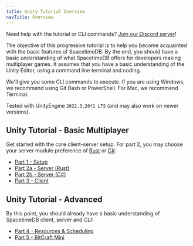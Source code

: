 ```yaml
---
title: Unity Tutorial Overview
navTitle: Overview
---
```


Need help with the tutorial or CLI commands? [Join our Discord server](https://discord.gg/spacetimedb)!

The objective of this progressive tutorial is to help you become acquainted with the basic features of SpacetimeDB. By the end, you should have a basic understanding of what SpacetimeDB offers for developers making multiplayer games. It assumes that you have a basic understanding of the Unity Editor, using a command line terminal and coding.

We'll give you some CLI commands to execute. If you are using Windows, we recommend using Git Bash or PowerShell. For Mac, we recommend Terminal.

Tested with UnityEngine `2022.3.20f1 LTS` (and may also work on newer versions).

## Unity Tutorial - Basic Multiplayer

Get started with the core client-server setup. For part 2, you may choose your server module preference of [Rust](/docs/modules/rust) or [C#](/docs/modules/c-sharp):

-   [Part 1 - Setup](/docs/unity/part-1)
-   [Part 2a - Server (Rust)](/docs/unity/part-2a-rust)
-   [Part 2b - Server (C#)](/docs/unity/part-2b-c-sharp)
-   [Part 3 - Client](/docs/unity/part-3)

## Unity Tutorial - Advanced

By this point, you should already have a basic understanding of SpacetimeDB client, server and CLI:

-   [Part 4 - Resources & Scheduling](/docs/unity/part-4)
-   [Part 5 - BitCraft Mini](/docs/unity/part-5)
